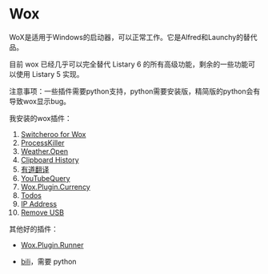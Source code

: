 # Wox

WoX是适用于Windows的启动器，可以正常工作。它是Alfred和Launchy的替代品。

目前 wox 已经几乎可以完全替代 Listary 6 的所有高级功能，剩余的一些功能可以使用 Listary 5 实现。

注意事项：一些插件需要python支持，python需要安装版，精简版的python会有导致wox显示bug。



我安装的wox插件：

1. [Switcheroo for Wox](http://www.wox.one/#plugin/52/)
2. [ProcessKiller](http://www.wox.one/plugin/21)
3. [Weather.Open](http://www.wox.one/#plugin/118/)
4. [Clipboard History](http://www.wox.one/#plugin/4/)
6. [有道翻译](http://www.wox.one/#plugin/78/)
7. [YouTubeQuery](http://www.wox.one/plugin/245)
9. [Wox.Plugin.Currency](http://www.wox.one/#plugin/68/)
10. [Todos](http://www.wox.one/#plugin/77/)
9. [IP Address](http://www.wox.one/#plugin/43/)
10. [Remove USB](http://www.wox.one/#plugin/34/)



其他好的插件：

- [Wox.Plugin.Runner](http://www.wox.one/#plugin/36/)

- [bili](http://www.wox.one/plugin/207)，需要 python

  